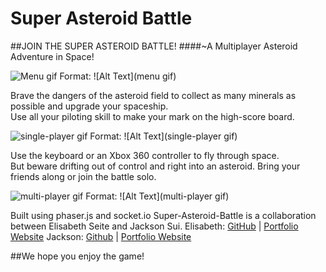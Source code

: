 # Super Asteroid Battle

##JOIN THE SUPER ASTEROID BATTLE!
####~A Multiplayer Asteroid Adventure in Space!

![Menu gif](https://media.giphy.com/media/xT1R9HNsbcc4lgD6YU/giphy.gif)
Format: ![Alt Text](menu gif)

Brave the dangers of the asteroid field to collect as many minerals as possible and upgrade your spaceship.  
Use all your piloting skill to make your mark on the high-score board.

![single-player gif](https://media.giphy.com/media/3ohjV8tCS0jpmfpPBm/giphy.gif)
Format: ![Alt Text](single-player gif)

Use the keyboard or an Xbox 360 controller to fly through space.  
But beware drifting out of control and right into an asteroid. 
Bring your friends along or join the battle solo.

![multi-player gif](https://media.giphy.com/media/l4Epk1JhENUuAYJxK/giphy.gif)
Format: ![Alt Text](multi-player gif)

Built using phaser.js and socket.io
Super-Asteroid-Battle is a collaboration between Elisabeth Seite and Jackson Sui.
Elisabeth: [GitHub](https://github.com/eseite47) | [Portfolio Website](https://eseite47.github.io/)
Jackson: [Github](https://github.com/Kiro705) | [Portfolio Website](https://kiro705.github.io/profilePage/)

##We hope you enjoy the game!
